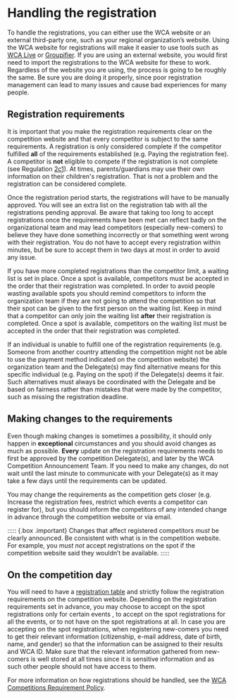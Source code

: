 # Handling the registration


To handle the registrations, you can either use the WCA website or an external third-party one, such as your regional organization’s website. Using the WCA website for registrations will make it easier to use tools such as [WCA Live](https://github.com/thewca/wca-live/wiki/Guide) or [Groupifier](https://groupifier.jonatanklosko.com/). If you are using an external website, you would first need to import the registrations to the WCA website for these to work. Regardless of the website you are using, the process is going to be roughly the same. Be sure you are doing it properly, since poor registration management can lead to many issues and cause bad experiences for many people.


## Registration requirements

It is important that you make the registration requirements clear on the competition website and that every competitor is subject to the same requirements. A registration is only considered complete if the competitor fulfilled **all** of the requirements established (e.g. Paying the registration fee). A competitor is **not** eligible to compete if the registration is not complete (see Regulation [2c1](https://www.worldcubeassociation.org/regulations/#2c1)). At times, parents/guardians may use their own information on their children's registration. That is not a problem and the registration can be considered complete.

Once the registration period starts, the registrations will have to be manually approved. You will see an extra list on the registration tab with all the registrations pending approval. Be aware that taking too long to accept registrations once the requirements have been met can reflect badly on the organizational team and may lead competitors (especially new-comers) to believe they have done something incorrectly or that something went wrong with their registration. You do not have to accept every registration within minutes, but be sure to accept them in two days at most in order to avoid any issue.

If you have more completed registrations than the competitor limit, a waiting list is set in place. Once a spot is available, competitors must be accepted in the order that their registration was completed. In order to avoid people wasting available spots you should remind competitors to inform the organization team if they are not going to attend the competition so that their spot can be given to the first person on the waiting list. Keep in mind that a competitor can only join the waiting list **after** their registration is completed. Once a spot is available, competitors on the waiting list must be accepted in the order that their registration was completed.

If an individual is unable to fulfill one of the registration requirements (e.g. Someone from another country attending the competition might not be able to use the payment method indicated on the competition website) the organization team and the Delegate(s) may find alternative means for this specific individual (e.g. Paying on the spot) if the Delegate(s) deems it fair. Such alternatives must always be coordinated with the Delegate and be based on fairness rather than mistakes that were made by the competitor, such as missing the registration deadline.


## Making changes to the requirements

Even though making changes is sometimes a possibility, it should only happen in **exceptional** circumstances and you should avoid changes as much as possible. **Every** update on the registration requirements needs to first be approved by the competition Delegate(s), and later by the WCA Competition Announcement Team. If you need to make any changes, do not wait until the last minute to communicate with your Delegate(s) as it may take a few days until the requirements can be updated.

You may change the requirements as the competition gets closer (e.g. Increase the registration fees, restrict which events a competitor can register for), but you should inform the competitors of any intended change in advance through the competition website or via email.

::::: {.box .important}
Changes that affect registered competitors *must* be clearly announced. Be consistent with what is in the competition website. For example, you *must not* accept registrations on the spot if the competition website said they wouldn’t be available.
:::::


## On the competition day

You will need to have a [registration table](https://www.worldcubeassociation.org/edudoc/organizer-guidelines/venue-setup.pdf) and strictly follow the registration requirements on the competition website. Depending on the registration requirements set in advance, you may choose to accept on the spot registrations only for certain events , to accept on the spot registrations for all the events, or to not have on the spot registrations at all. In case you are accepting on the spot registrations, when registering new-comers you need to get their relevant information (citizenship, e-mail address, date of birth, name, and gender) so that the information can be assigned to their results and WCA ID. Make sure that the relevant information gathered from new-comers is well stored at all times since it is sensitive information and as such other people should not have access to them.

For more information on how registrations should be handled, see the [WCA Competitions Requirement Policy](https://www.worldcubeassociation.org/documents/policies/external/Competition%20Requirements.pdf).
